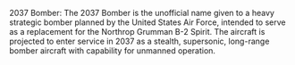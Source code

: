 2037 Bomber: The 2037 Bomber is the unofficial name given to a heavy strategic bomber planned by the United States Air Force, intended to serve as a replacement for the Northrop Grumman B-2 Spirit. The aircraft is projected to enter service in 2037 as a stealth, supersonic, long-range bomber aircraft with capability for unmanned operation.
